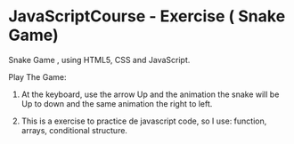 # JavaScriptCourse - Exercise ( Snake Game)

Snake Game , using HTML5, CSS and JavaScript.

Play The Game:

1) At the keyboard, use the arrow Up and the animation the snake will be Up to down and the same animation the right to left.

2) This is a exercise to practice de javascript code, so I use: function, arrays, conditional structure.
